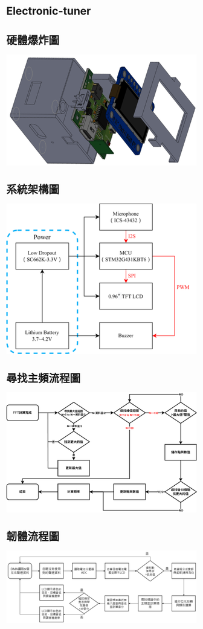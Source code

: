 # Electronic-tuner

# 硬體爆炸圖
![image](https://github.com/YiCheng030/Electronic-tuner/blob/main/image/%E7%A1%AC%E9%AB%94%E7%88%86%E7%82%B8%E5%9C%96.png)

# 系統架構圖
![image](https://github.com/YiCheng030/Electronic-tuner/blob/main/image/%E7%B3%BB%E7%B5%B1%E6%9E%B6%E6%A7%8B%E5%9C%96.png)

# 尋找主頻流程圖
![image](https://github.com/YiCheng030/Electronic-tuner/blob/main/image/%E5%B0%8B%E6%89%BE%E4%B8%BB%E9%A0%BB%E6%B5%81%E7%A8%8B%E5%9C%96.png)

# 韌體流程圖
![image](https://github.com/YiCheng030/Electronic-tuner/blob/main/image/%E9%9F%8C%E9%AB%94%E6%B5%81%E7%A8%8B%E5%9C%96.png)
